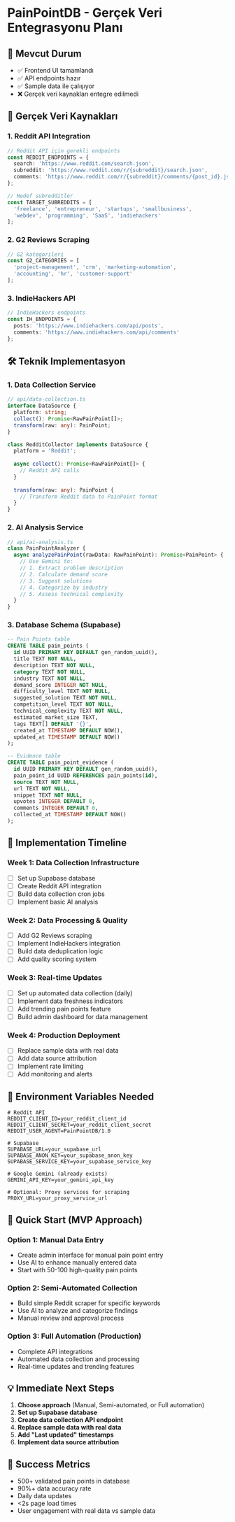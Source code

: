 # PainPointDB - Gerçek Veri Entegrasyonu Planı

## 🎯 Mevcut Durum
- ✅ Frontend UI tamamlandı
- ✅ API endpoints hazır
- ✅ Sample data ile çalışıyor
- ❌ Gerçek veri kaynakları entegre edilmedi

## 🔄 Gerçek Veri Kaynakları

### 1. Reddit API Integration
```typescript
// Reddit API için gerekli endpoints
const REDDIT_ENDPOINTS = {
  search: 'https://www.reddit.com/search.json',
  subreddit: 'https://www.reddit.com/r/{subreddit}/search.json',
  comments: 'https://www.reddit.com/r/{subreddit}/comments/{post_id}.json'
};

// Hedef subredditler
const TARGET_SUBREDDITS = [
  'freelance', 'entrepreneur', 'startups', 'smallbusiness',
  'webdev', 'programming', 'SaaS', 'indiehackers'
];
```

### 2. G2 Reviews Scraping
```typescript
// G2 kategorileri
const G2_CATEGORIES = [
  'project-management', 'crm', 'marketing-automation',
  'accounting', 'hr', 'customer-support'
];
```

### 3. IndieHackers API
```typescript
// IndieHackers endpoints
const IH_ENDPOINTS = {
  posts: 'https://www.indiehackers.com/api/posts',
  comments: 'https://www.indiehackers.com/api/comments'
};
```

## 🛠️ Teknik Implementasyon

### 1. Data Collection Service
```typescript
// api/data-collection.ts
interface DataSource {
  platform: string;
  collect(): Promise<RawPainPoint[]>;
  transform(raw: any): PainPoint;
}

class RedditCollector implements DataSource {
  platform = 'Reddit';
  
  async collect(): Promise<RawPainPoint[]> {
    // Reddit API calls
  }
  
  transform(raw: any): PainPoint {
    // Transform Reddit data to PainPoint format
  }
}
```

### 2. AI Analysis Service
```typescript
// api/ai-analysis.ts
class PainPointAnalyzer {
  async analyzePainPoint(rawData: RawPainPoint): Promise<PainPoint> {
    // Use Gemini to:
    // 1. Extract problem description
    // 2. Calculate demand score
    // 3. Suggest solutions
    // 4. Categorize by industry
    // 5. Assess technical complexity
  }
}
```

### 3. Database Schema (Supabase)
```sql
-- Pain Points table
CREATE TABLE pain_points (
  id UUID PRIMARY KEY DEFAULT gen_random_uuid(),
  title TEXT NOT NULL,
  description TEXT NOT NULL,
  category TEXT NOT NULL,
  industry TEXT NOT NULL,
  demand_score INTEGER NOT NULL,
  difficulty_level TEXT NOT NULL,
  suggested_solution TEXT NOT NULL,
  competition_level TEXT NOT NULL,
  technical_complexity TEXT NOT NULL,
  estimated_market_size TEXT,
  tags TEXT[] DEFAULT '{}',
  created_at TIMESTAMP DEFAULT NOW(),
  updated_at TIMESTAMP DEFAULT NOW()
);

-- Evidence table
CREATE TABLE pain_point_evidence (
  id UUID PRIMARY KEY DEFAULT gen_random_uuid(),
  pain_point_id UUID REFERENCES pain_points(id),
  source TEXT NOT NULL,
  url TEXT NOT NULL,
  snippet TEXT NOT NULL,
  upvotes INTEGER DEFAULT 0,
  comments INTEGER DEFAULT 0,
  collected_at TIMESTAMP DEFAULT NOW()
);
```

## 📅 Implementation Timeline

### Week 1: Data Collection Infrastructure
- [ ] Set up Supabase database
- [ ] Create Reddit API integration
- [ ] Build data collection cron jobs
- [ ] Implement basic AI analysis

### Week 2: Data Processing & Quality
- [ ] Add G2 Reviews scraping
- [ ] Implement IndieHackers integration
- [ ] Build data deduplication logic
- [ ] Add quality scoring system

### Week 3: Real-time Updates
- [ ] Set up automated data collection (daily)
- [ ] Implement data freshness indicators
- [ ] Add trending pain points feature
- [ ] Build admin dashboard for data management

### Week 4: Production Deployment
- [ ] Replace sample data with real data
- [ ] Add data source attribution
- [ ] Implement rate limiting
- [ ] Add monitoring and alerts

## 🔧 Environment Variables Needed
```env
# Reddit API
REDDIT_CLIENT_ID=your_reddit_client_id
REDDIT_CLIENT_SECRET=your_reddit_client_secret
REDDIT_USER_AGENT=PainPointDB/1.0

# Supabase
SUPABASE_URL=your_supabase_url
SUPABASE_ANON_KEY=your_supabase_anon_key
SUPABASE_SERVICE_KEY=your_supabase_service_key

# Google Gemini (already exists)
GEMINI_API_KEY=your_gemini_api_key

# Optional: Proxy services for scraping
PROXY_URL=your_proxy_service_url
```

## 🚀 Quick Start (MVP Approach)

### Option 1: Manual Data Entry
- Create admin interface for manual pain point entry
- Use AI to enhance manually entered data
- Start with 50-100 high-quality pain points

### Option 2: Semi-Automated Collection
- Build simple Reddit scraper for specific keywords
- Use AI to analyze and categorize findings
- Manual review and approval process

### Option 3: Full Automation (Production)
- Complete API integrations
- Automated data collection and processing
- Real-time updates and trending features

## 💡 Immediate Next Steps

1. **Choose approach** (Manual, Semi-automated, or Full automation)
2. **Set up Supabase database**
3. **Create data collection API endpoint**
4. **Replace sample data with real data**
5. **Add "Last updated" timestamps**
6. **Implement data source attribution**

## 🎯 Success Metrics
- 500+ validated pain points in database
- 90%+ data accuracy rate
- Daily data updates
- <2s page load times
- User engagement with real data vs sample data